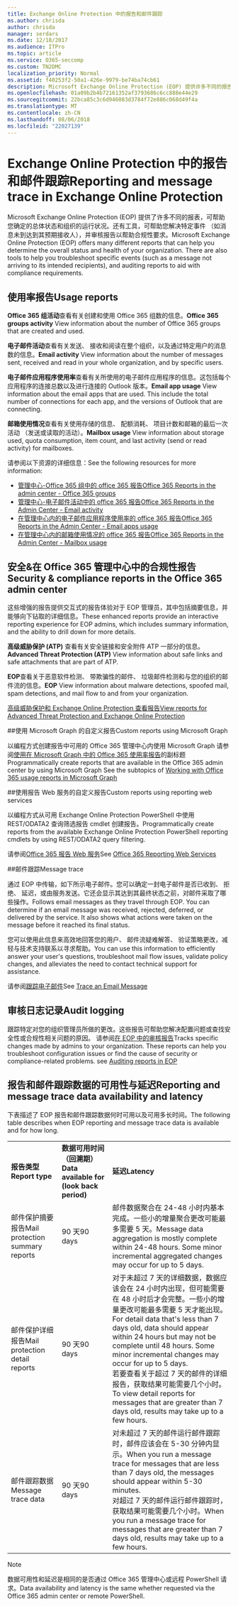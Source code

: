 ```yaml
---
title: Exchange Online Protection 中的报告和邮件跟踪
ms.author: chrisda
author: chrisda
manager: serdars
ms.date: 12/18/2017
ms.audience: ITPro
ms.topic: article
ms.service: O365-seccomp
ms.custom: TN2DMC
localization_priority: Normal
ms.assetid: f40253f2-50a1-426e-9979-be74ba74cb61
description: Microsoft Exchange Online Protection (EOP) 提供许多不同的报告，可帮助您确定组织的总体状态和运行状况。此外，还提供可帮助您解决特定事件（例如邮件没有到达目标收件人）的工具，以及协助满足合规性要求的审核报告。下表描述了 EOP 管理员可用的报告和故障排除工具。
ms.openlocfilehash: 01a09b2b4b72161352af3793686c6cc888e44e29
ms.sourcegitcommit: 22bca85c3c6d946083d3784f72e886c068d49f4a
ms.translationtype: MT
ms.contentlocale: zh-CN
ms.lasthandoff: 08/06/2018
ms.locfileid: "22027139"
---
```

# <a name="reporting-and-message-trace-in-exchange-online-protection"></a><span data-ttu-id="81679-105">Exchange Online Protection 中的报告和邮件跟踪</span><span class="sxs-lookup"><span data-stu-id="81679-105">Reporting and message trace in Exchange Online Protection</span></span>

<span data-ttu-id="81679-p102">Microsoft Exchange Online Protection (EOP) 提供了许多不同的报表，可帮助您确定的总体状态和组织的运行状况。还有工具，可帮助您解决特定事件 （如消息未到达到其预期接收人），并审核报告以帮助合规性要求。</span><span class="sxs-lookup"><span data-stu-id="81679-p102">Microsoft Exchange Online Protection (EOP) offers many different reports that can help you determine the overall status and health of your organization. There are also tools to help you troubleshoot specific events (such as a message not arriving to its intended recipients), and auditing reports to aid with compliance requirements.</span></span> 

## <a name="usage-reports"></a><span data-ttu-id="81679-108">使用率报告</span><span class="sxs-lookup"><span data-stu-id="81679-108">Usage reports</span></span>

<span data-ttu-id="81679-109">**Office 365 组活动**查看有关创建和使用 Office 365 组数的信息。</span><span class="sxs-lookup"><span data-stu-id="81679-109">**Office 365 groups activity** View information about the number of Office 365 groups that are created and used.</span></span>  

<span data-ttu-id="81679-110">**电子邮件活动**查看有关发送、 接收和阅读在整个组织，以及通过特定用户的消息数的信息。</span><span class="sxs-lookup"><span data-stu-id="81679-110">**Email activity** View information about the number of messages sent, received and read in your whole organization, and by specific users.</span></span>  

<span data-ttu-id="81679-p103">**电子邮件应用程序使用率**查看有关所使用的电子邮件应用程序的信息。这包括每个应用程序的连接总数以及进行连接的 Outlook 版本。</span><span class="sxs-lookup"><span data-stu-id="81679-p103">**Email app usage** View information about the email apps that are used. This include the total number of connections for each app, and the versions of Outlook that are connecting.</span></span>  

<span data-ttu-id="81679-113">**邮箱使用情况**查看有关使用存储的信息、 配额消耗、 项目计数和邮箱的最后一次活动 （发送或读取的活动）。</span><span class="sxs-lookup"><span data-stu-id="81679-113">**Mailbox usage** View information about storage used, quota consumption, item count, and last activity (send or read activity) for mailboxes.</span></span>

<span data-ttu-id="81679-114">请参阅以下资源的详细信息：</span><span class="sxs-lookup"><span data-stu-id="81679-114">See the following resources for more information:</span></span>

- [<span data-ttu-id="81679-115">管理中心-Office 365 组中的 office 365 报告</span><span class="sxs-lookup"><span data-stu-id="81679-115">Office 365 Reports in the admin center - Office 365 groups</span></span>](https://go.microsoft.com/fwlink/p/?linkid=861610) 
- [<span data-ttu-id="81679-116">管理中心-电子邮件活动中的 office 365 报告</span><span class="sxs-lookup"><span data-stu-id="81679-116">Office 365 Reports in the Admin Center - Email activity</span></span>](https://go.microsoft.com/fwlink/p/?linkid=859706) 
- [<span data-ttu-id="81679-117">在管理中心内的电子邮件应用程序使用率的 office 365 报告</span><span class="sxs-lookup"><span data-stu-id="81679-117">Office 365 Reports in the Admin Center - Email apps usage</span></span>](https://go.microsoft.com/fwlink/p/?linkid=859707)
- [<span data-ttu-id="81679-118">在管理中心内的邮箱使用情况的 office 365 报告</span><span class="sxs-lookup"><span data-stu-id="81679-118">Office 365 Reports in the Admin Center - Mailbox usage</span></span>](https://go.microsoft.com/fwlink/p/?linkid=859708)

## <a name="security-amp-compliance-reports-in-the-office-365-admin-center"></a><span data-ttu-id="81679-119">安全&amp;在 Office 365 管理中心中的合规性报告</span><span class="sxs-lookup"><span data-stu-id="81679-119">Security &amp; compliance reports in the Office 365 admin center</span></span>

<span data-ttu-id="81679-120">这些增强的报告提供交互式的报告体验对于 EOP 管理员，其中包括摘要信息，并能够向下钻取的详细信息。</span><span class="sxs-lookup"><span data-stu-id="81679-120">These enhanced reports provide an interactive reporting experience for EOP admins, which includes summary information, and the ability to drill down for more details.</span></span>  

<span data-ttu-id="81679-121">**高级威胁保护 (ATP)** 查看有关安全链接和安全附件 ATP 一部分的信息。</span><span class="sxs-lookup"><span data-stu-id="81679-121">**Advanced Threat Protection (ATP)** View information about safe links and safe attachments that are part of ATP.</span></span>  

<span data-ttu-id="81679-122">**EOP**查看关于恶意软件检测、 带欺骗性的邮件、 垃圾邮件检测和与您的组织的邮件流的信息。</span><span class="sxs-lookup"><span data-stu-id="81679-122">**EOP** View information about malware detections, spoofed mail, spam detections, and mail flow to and from your organization.</span></span>  

[<span data-ttu-id="81679-123">高级威胁保护和 Exchange Online Protection 查看报告</span><span class="sxs-lookup"><span data-stu-id="81679-123">View reports for Advanced Threat Protection and Exchange Online Protection</span></span>](https://go.microsoft.com/fwlink/p/?linkid=852409) 

##<a name="custom-reports-using-microsoft-graph"></a><span data-ttu-id="81679-124">使用 Microsoft Graph 的自定义报告</span><span class="sxs-lookup"><span data-stu-id="81679-124">Custom reports using Microsoft Graph</span></span>

<span data-ttu-id="81679-125">以编程方式创建报告中可用的 Office 365 管理中心内使用 Microsoft Graph 请参阅[使用在 Microsoft Graph 中的 Office 365 使用率报告](https://go.microsoft.com/fwlink/p/?linkid=865135)的副标题</span><span class="sxs-lookup"><span data-stu-id="81679-125">Programmatically create reports that are available in the Office 365 admin center by using Microsoft Graph  See the subtopics of [Working with Office 365 usage reports in Microsoft Graph](https://go.microsoft.com/fwlink/p/?linkid=865135)</span></span> 

##<a name="custom-reports-using-reporting-web-services"></a><span data-ttu-id="81679-126">使用报告 Web 服务的自定义报告</span><span class="sxs-lookup"><span data-stu-id="81679-126">Custom reports using reporting web services</span></span>

<span data-ttu-id="81679-127">以编程方式从可用 Exchange Online Protection PowerShell 中使用 REST/ODATA2 查询筛选报告 cmdlet 创建报告。</span><span class="sxs-lookup"><span data-stu-id="81679-127">Programmatically create reports from the available Exchange Online Protection PowerShell reporting cmdlets by using REST/ODATA2 query filtering.</span></span>

<span data-ttu-id="81679-128">请参阅[Office 365 报告 Web 服务](https://go.microsoft.com/fwlink/p/?LinkId=279926)</span><span class="sxs-lookup"><span data-stu-id="81679-128">See [Office 365 Reporting Web Services](https://go.microsoft.com/fwlink/p/?LinkId=279926)</span></span> 

##<a name="message-trace"></a><span data-ttu-id="81679-129">邮件跟踪</span><span class="sxs-lookup"><span data-stu-id="81679-129">Message trace</span></span>

<span data-ttu-id="81679-p104">通过 EOP 中传输，如下所示电子邮件。您可以确定一封电子邮件是否已收到、 拒绝、 延迟，或由服务发送。它还会显示其达到其最终状态之前，对邮件采取了哪些操作。</span><span class="sxs-lookup"><span data-stu-id="81679-p104">Follows email messages as they travel through EOP. You can determine if an email message was received, rejected, deferred, or delivered by the service. It also shows what actions were taken on the message before it reached its final status.</span></span>  

<span data-ttu-id="81679-133">您可以使用此信息来高效地回答您的用户、 邮件流疑难解答、 验证策略更改，减轻与技术支持联系以寻求帮助。</span><span class="sxs-lookup"><span data-stu-id="81679-133">You can use this information to efficiently answer your user's questions, troubleshoot mail flow issues, validate policy changes, and alleviates the need to contact technical support for assistance.</span></span>  

<span data-ttu-id="81679-134">请参阅[跟踪电子邮件](http://technet.microsoft.com/library/0c83cde6-5b09-4106-8587-c200cdc59094.aspx)</span><span class="sxs-lookup"><span data-stu-id="81679-134">See [Trace an Email Message](http://technet.microsoft.com/library/0c83cde6-5b09-4106-8587-c200cdc59094.aspx)</span></span> 

## <a name="audit-logging"></a><span data-ttu-id="81679-135">审核日志记录</span><span class="sxs-lookup"><span data-stu-id="81679-135">Audit logging</span></span>

<span data-ttu-id="81679-p105">跟踪特定对您的组织管理员所做的更改。这些报告可帮助您解决配置问题或查找安全性或合规性相关问题的原因。 请参阅[在 EOP 中的审核报告](auditing-reports-in-eop.md)</span><span class="sxs-lookup"><span data-stu-id="81679-p105">Tracks specific changes made by admins to your organization. These reports can help you troubleshoot configuration issues or find the cause of security or compliance-related problems.  see [Auditing reports in EOP](auditing-reports-in-eop.md)</span></span> 


## <a name="reporting-and-message-trace-data-availability-and-latency"></a><span data-ttu-id="81679-139">报告和邮件跟踪数据的可用性与延迟</span><span class="sxs-lookup"><span data-stu-id="81679-139">Reporting and message trace data availability and latency</span></span>

<span data-ttu-id="81679-140">下表描述了 EOP 报告和邮件跟踪数据何时可用以及可用多长时间。</span><span class="sxs-lookup"><span data-stu-id="81679-140">The following table describes when EOP reporting and message trace data is available and for how long.</span></span>
  
||||
|:-----|:-----|:-----|
|<span data-ttu-id="81679-141">**报告类型**</span><span class="sxs-lookup"><span data-stu-id="81679-141">**Report type**</span></span> <br/> |<span data-ttu-id="81679-142">**数据可用时间（回溯期）**</span><span class="sxs-lookup"><span data-stu-id="81679-142">**Data available for (look back period)**</span></span> <br/> |<span data-ttu-id="81679-143">**延迟**</span><span class="sxs-lookup"><span data-stu-id="81679-143">**Latency**</span></span> <br/> |
|<span data-ttu-id="81679-144">邮件保护摘要报告</span><span class="sxs-lookup"><span data-stu-id="81679-144">Mail protection summary reports</span></span>  <br/> |<span data-ttu-id="81679-145">90 天</span><span class="sxs-lookup"><span data-stu-id="81679-145">90 days</span></span>  <br/> |<span data-ttu-id="81679-p106">邮件数据聚合在 24-48 小时内基本完成。一些小的增量聚合更改可能最多需要 5 天。</span><span class="sxs-lookup"><span data-stu-id="81679-p106">Message data aggregation is mostly complete within 24-48 hours. Some minor incremental aggregated changes may occur for up to 5 days.</span></span>  <br/> |
|<span data-ttu-id="81679-148">邮件保护详细报告</span><span class="sxs-lookup"><span data-stu-id="81679-148">Mail protection detail reports</span></span>  <br/> |<span data-ttu-id="81679-149">90 天</span><span class="sxs-lookup"><span data-stu-id="81679-149">90 days</span></span>  <br/> |<span data-ttu-id="81679-p107">对于未超过 7 天的详细数据，数据应该会在 24 小时内出现，但可能需要在 48 小时后才会完整。一些小的增量更改可能最多需要 5 天才能出现。</span><span class="sxs-lookup"><span data-stu-id="81679-p107">For detail data that's less than 7 days old, data should appear within 24 hours but may not be complete until 48 hours. Some minor incremental changes may occur for up to 5 days.</span></span>  <br/> <span data-ttu-id="81679-152">若要查看关于超过 7 天的邮件的详细报告，获取结果可能需要几个小时。</span><span class="sxs-lookup"><span data-stu-id="81679-152">To view detail reports for messages that are greater than 7 days old, results may take up to a few hours.</span></span>  <br/> |
|<span data-ttu-id="81679-153">邮件跟踪数据</span><span class="sxs-lookup"><span data-stu-id="81679-153">Message trace data</span></span>  <br/> |<span data-ttu-id="81679-154">90 天</span><span class="sxs-lookup"><span data-stu-id="81679-154">90 days</span></span>  <br/> |<span data-ttu-id="81679-155">对未超过 7 天的邮件运行邮件跟踪时，邮件应该会在 5-30 分钟内显示。</span><span class="sxs-lookup"><span data-stu-id="81679-155">When you run a message trace for messages that are less than 7 days old, the messages should appear within 5-30 minutes.</span></span>  <br/> <span data-ttu-id="81679-156">对超过 7 天的邮件运行邮件跟踪时，获取结果可能需要几个小时。</span><span class="sxs-lookup"><span data-stu-id="81679-156">When you run a message trace for messages that are greater than 7 days old, results may take up to a few hours.</span></span>  <br/> |
   
> [!NOTE]
> <span data-ttu-id="81679-157">数据可用性和延迟是相同的是否通过 Office 365 管理中心或远程 PowerShell 请求。</span><span class="sxs-lookup"><span data-stu-id="81679-157">Data availability and latency is the same whether requested via the Office 365 admin center or remote PowerShell.</span></span> 
  

